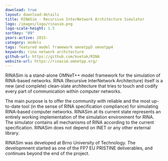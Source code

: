 ```yaml
---
download: true
layout: download-details
title: RINASim - Recursive InterNetwork Architecture Simulator
logo: /images/logo/rinasim.png
logo-scale-height: 1.5
sortkey: "09"
years-active: 2015-
category: models
tags: featured model framework omnetpp5 omnetpp4
keywords: rina network architecture
github-url: https://github.com/kvetak/RINA
website-url: https://rinasim.omnetpp.org/
---
```


RINASim is a stand-alone OMNeT++ model framework for the simulation of
RINA-based networks. RINA (Recursive InterNetwork Architecture) itself
is a new (and complete) clean-slate architecture that tries to touch
and codify every part of communication within computer networks.

The main purpose is to offer the community with reliable and the most up-to-date
tool (in the sense of RINA specification compliance) for simulating RINA-based
computer networks. RINASim at its current state represents an entirely working
implementation of the simulation environment for RINA. The simulator contains
all mechanisms of RINA according to the current specification.
RINASim does not depend on INET or any other external library.

RINASim was developed at Brno University of Technology. The developmnent
started as one of the FP7 EU PRISTINE deliverables, and continues beyond
the end of the project.
